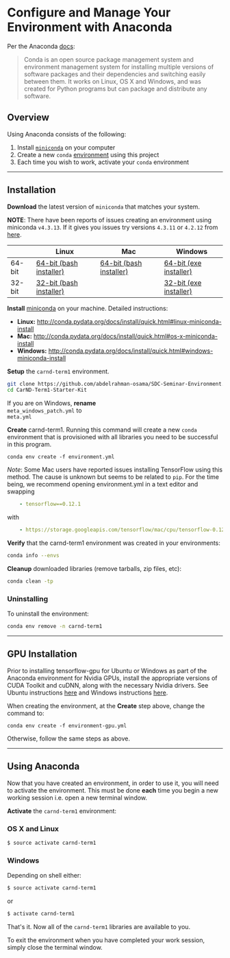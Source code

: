 # Configure and Manage Your Environment with Anaconda

Per the Anaconda [docs](http://conda.pydata.org/docs):

> Conda is an open source package management system and environment management system 
for installing multiple versions of software packages and their dependencies and 
switching easily between them. It works on Linux, OS X and Windows, and was created 
for Python programs but can package and distribute any software.

## Overview
Using Anaconda consists of the following:

1. Install [`miniconda`](http://conda.pydata.org/miniconda.html) on your computer
2. Create a new `conda` [environment](http://conda.pydata.org/docs/using/envs.html) using this project
3. Each time you wish to work, activate your `conda` environment

---

## Installation

**Download** the latest version of `miniconda` that matches your system.

**NOTE**: There have been reports of issues creating an environment using miniconda `v4.3.13`. If it gives you issues try versions `4.3.11` or `4.2.12` from [here](https://repo.continuum.io/miniconda/).

|        | Linux | Mac | Windows | 
|--------|-------|-----|---------|
| 64-bit | [64-bit (bash installer)][lin64] | [64-bit (bash installer)][mac64] | [64-bit (exe installer)][win64]
| 32-bit | [32-bit (bash installer)][lin32] |  | [32-bit (exe installer)][win32]

[win64]: https://repo.continuum.io/miniconda/Miniconda3-latest-Windows-x86_64.exe
[win32]: https://repo.continuum.io/miniconda/Miniconda3-latest-Windows-x86.exe
[mac64]: https://repo.continuum.io/miniconda/Miniconda3-latest-MacOSX-x86_64.sh
[lin64]: https://repo.continuum.io/miniconda/Miniconda3-latest-Linux-x86_64.sh
[lin32]: https://repo.continuum.io/miniconda/Miniconda3-latest-Linux-x86.sh

**Install** [miniconda](http://conda.pydata.org/miniconda.html) on your machine. Detailed instructions:

- **Linux:** http://conda.pydata.org/docs/install/quick.html#linux-miniconda-install
- **Mac:** http://conda.pydata.org/docs/install/quick.html#os-x-miniconda-install
- **Windows:** http://conda.pydata.org/docs/install/quick.html#windows-miniconda-install

**Setup** the `carnd-term1` environment. 

```sh
git clone https://github.com/abdelrahman-osama/SDC-Seminar-Environment.git
cd CarND-Term1-Starter-Kit
```

If you are on Windows, **rename**   
`meta_windows_patch.yml` to   
`meta.yml`

**Create** carnd-term1.  Running this command will create a new `conda` environment that is provisioned with all libraries you need to be successful in this program.
```
conda env create -f environment.yml
```

*Note*: Some Mac users have reported issues installing TensorFlow using this method. The cause is unknown but seems to be related to `pip`. For the time being, we recommend opening environment.yml in a text editor and swapping
```yaml
    - tensorflow==0.12.1
```
with
```yaml
    - https://storage.googleapis.com/tensorflow/mac/cpu/tensorflow-0.12.1-py3-none-any.whl
```

**Verify** that the carnd-term1 environment was created in your environments:

```sh
conda info --envs
```

**Cleanup** downloaded libraries (remove tarballs, zip files, etc):

```sh
conda clean -tp
```

### Uninstalling 

To uninstall the environment:

```sh
conda env remove -n carnd-term1
```

---

## GPU Installation

Prior to installing tensorflow-gpu for Ubuntu or Windows as part of the Anaconda environment for Nvidia GPUs, install the appropriate versions of CUDA Toolkit and cuDNN, along with the necessary Nvidia drivers. See Ubuntu instructions [here](https://www.tensorflow.org/install/install_linux) and Windows instructions [here](https://www.tensorflow.org/install/install_windows).

When creating the environment, at the **Create** step above, change the command to:
```
conda env create -f environment-gpu.yml
```
Otherwise, follow the same steps as above.

---

## Using Anaconda

Now that you have created an environment, in order to use it, you will need to activate the environment. This must be done **each** time you begin a new working session i.e. open a new terminal window. 

**Activate** the `carnd-term1` environment:

### OS X and Linux
```sh
$ source activate carnd-term1
```
### Windows
Depending on shell either:
```sh
$ source activate carnd-term1
```
or

```sh
$ activate carnd-term1
```

That's it. Now all of the `carnd-term1` libraries are available to you.

To exit the environment when you have completed your work session, simply close the terminal window.
